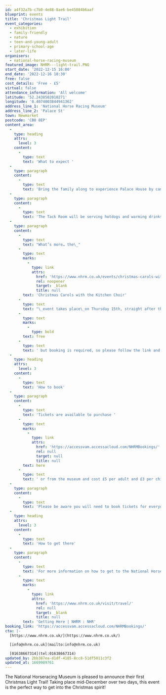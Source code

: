 ```yaml
---
id: a4f32a7b-c7b0-4e88-8ae6-be45084b6aaf
blueprint: events
title: 'Christmas Light Trail'
event_categories:
  - exhibition
  - family-friendly
  - nature
  - teen-and-young-adult
  - primary-school-age
  - later-life
organisers:
  - national-horse-racing-museum
featured_image: NHRM---light-trail.PNG
start_date: '2022-12-15 16:00'
end_date: '2022-12-16 18:30'
free: false
cost_details: 'Free - £5'
virtual: false
attendance_information: 'All welcome'
latitude: '52.2438502010271'
longitude: '0.4074003844941362'
address_line_1: 'National Horse Racing Museum'
address_line_2: 'Palace St'
town: Newmarket
postcode: 'CB8 8EP'
content_area:
  -
    type: heading
    attrs:
      level: 3
    content:
      -
        type: text
        text: 'What to expect '
  -
    type: paragraph
    content:
      -
        type: text
        text: 'Bring the family along to experience Palace House by candlelight, discover the light trail in the Rothschild Yard, create Christmas decorations, get involved with children’s activities and take a look at Santa’s carriage! There will also be crafts and more to get stuck into.'
  -
    type: paragraph
    content:
      -
        type: text
        text: 'The Tack Room will be serving hotdogs and warming drinks, The Bakery will be open to satisfy your sweet tooth, and our museum shop will be open until late for all your Christmas shopping needs.'
  -
    type: paragraph
    content:
      -
        type: text
        text: "What’s more… the\_"
      -
        type: text
        marks:
          -
            type: link
            attrs:
              href: 'https://www.nhrm.co.uk/events/christmas-carols-with-the-kitchen-choir/'
              rel: noopener
              target: _blank
              title: null
        text: 'Christmas Carols with the Kitchen Choir'
      -
        type: text
        text: "\_event takes place\_on Thursday 15th, straight after the Christmas Light Trail, so why not stay behind for a festive sing-along! Tickets to the Carol concert are "
      -
        type: text
        marks:
          -
            type: bold
        text: free
      -
        type: text
        text: ' but booking is required, so please follow the link and ensure you book the required number of tickets.'
  -
    type: heading
    attrs:
      level: 3
    content:
      -
        type: text
        text: 'How to book'
  -
    type: paragraph
    content:
      -
        type: text
        text: 'Tickets are available to purchase '
      -
        type: text
        marks:
          -
            type: link
            attrs:
              href: 'https://accessvam.accessacloud.com/NHRMBookings/'
              rel: null
              target: null
              title: null
        text: here
      -
        type: text
        text: ' or from the museum and cost £5 per adult and £3 per child. Children under 5 go free.'
  -
    type: paragraph
    content:
      -
        type: text
        text: 'Please be aware you will need to book tickets for everyone attending the Christmas Light Trail, even under 5.'
  -
    type: heading
    attrs:
      level: 3
    content:
      -
        type: text
        text: 'How to get there'
  -
    type: paragraph
    content:
      -
        type: text
        text: 'For more information on how to get to the National Horse Racing Museum, where to park or how to access  the museum by public transport please visit: '
      -
        type: text
        marks:
          -
            type: link
            attrs:
              href: 'https://www.nhrm.co.uk/visit/travel/'
              rel: null
              target: _blank
              title: null
        text: 'Getting Here | NHRM : NHR'
booking_link: 'https://accessvam.accessacloud.com/NHRMBookings/'
cta: |-
  [https://www.nhrm.co.uk/](https://www.nhrm.co.uk/)

  [info@nhrm.co.uk](mailto:info@nhrm.co.uk)

  [01638667314](tel:01638667314)
updated_by: 2bb387ea-d1df-4185-8cc8-51df5011c3f2
updated_at: 1669989761
---
```

The National Horseracing Museum is pleased to announce their first Christmas Light Trail! Taking place mid-December over two days, this event is the perfect way to get into the Christmas spirit!